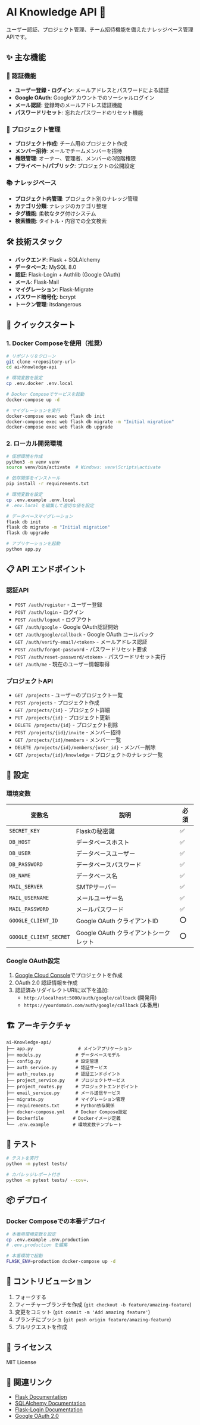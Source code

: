 # AI Knowledge API 🚀

ユーザー認証、プロジェクト管理、チーム招待機能を備えたナレッジベース管理APIです。

## ✨ 主な機能

### 🔐 認証機能
- **ユーザー登録・ログイン**: メールアドレスとパスワードによる認証
- **Google OAuth**: Googleアカウントでのソーシャルログイン
- **メール認証**: 登録時のメールアドレス認証機能
- **パスワードリセット**: 忘れたパスワードのリセット機能

### 📁 プロジェクト管理
- **プロジェクト作成**: チーム用のプロジェクト作成
- **メンバー招待**: メールでチームメンバーを招待
- **権限管理**: オーナー、管理者、メンバーの3段階権限
- **プライベート/パブリック**: プロジェクトの公開設定

### 📚 ナレッジベース
- **プロジェクト内管理**: プロジェクト別のナレッジ管理
- **カテゴリ分類**: ナレッジのカテゴリ整理
- **タグ機能**: 柔軟なタグ付けシステム
- **検索機能**: タイトル・内容での全文検索

## 🛠️ 技術スタック

- **バックエンド**: Flask + SQLAlchemy
- **データベース**: MySQL 8.0
- **認証**: Flask-Login + Authlib (Google OAuth)
- **メール**: Flask-Mail
- **マイグレーション**: Flask-Migrate
- **パスワード暗号化**: bcrypt
- **トークン管理**: itsdangerous

## 🚀 クイックスタート

### 1. Docker Composeを使用（推奨）

```bash
# リポジトリをクローン
git clone <repository-url>
cd ai-Knowledge-api

# 環境変数を設定
cp .env.docker .env.local

# Docker Composeでサービスを起動
docker-compose up -d

# マイグレーションを実行
docker-compose exec web flask db init
docker-compose exec web flask db migrate -m "Initial migration"
docker-compose exec web flask db upgrade
```

### 2. ローカル開発環境

```bash
# 仮想環境を作成
python3 -m venv venv
source venv/bin/activate  # Windows: venv\Scripts\activate

# 依存関係をインストール
pip install -r requirements.txt

# 環境変数を設定
cp .env.example .env.local
# .env.local を編集して適切な値を設定

# データベースマイグレーション
flask db init
flask db migrate -m "Initial migration"
flask db upgrade

# アプリケーションを起動
python app.py
```

## 📋 API エンドポイント

### 認証API
- `POST /auth/register` - ユーザー登録
- `POST /auth/login` - ログイン
- `POST /auth/logout` - ログアウト
- `GET /auth/google` - Google OAuth認証開始
- `GET /auth/google/callback` - Google OAuth コールバック
- `GET /auth/verify-email/<token>` - メールアドレス認証
- `POST /auth/forgot-password` - パスワードリセット要求
- `POST /auth/reset-password/<token>` - パスワードリセット実行
- `GET /auth/me` - 現在のユーザー情報取得

### プロジェクトAPI
- `GET /projects` - ユーザーのプロジェクト一覧
- `POST /projects` - プロジェクト作成
- `GET /projects/{id}` - プロジェクト詳細
- `PUT /projects/{id}` - プロジェクト更新
- `DELETE /projects/{id}` - プロジェクト削除
- `POST /projects/{id}/invite` - メンバー招待
- `GET /projects/{id}/members` - メンバー一覧
- `DELETE /projects/{id}/members/{user_id}` - メンバー削除
- `GET /projects/{id}/knowledge` - プロジェクトのナレッジ一覧

## 🔧 設定

### 環境変数

| 変数名 | 説明 | 必須 |
|--------|------|------|
| `SECRET_KEY` | Flaskの秘密鍵 | ✅ |
| `DB_HOST` | データベースホスト | ✅ |
| `DB_USER` | データベースユーザー | ✅ |
| `DB_PASSWORD` | データベースパスワード | ✅ |
| `DB_NAME` | データベース名 | ✅ |
| `MAIL_SERVER` | SMTPサーバー | ✅ |
| `MAIL_USERNAME` | メールユーザー名 | ✅ |
| `MAIL_PASSWORD` | メールパスワード | ✅ |
| `GOOGLE_CLIENT_ID` | Google OAuth クライアントID | ⭕ |
| `GOOGLE_CLIENT_SECRET` | Google OAuth クライアントシークレット | ⭕ |

### Google OAuth設定

1. [Google Cloud Console](https://console.cloud.google.com/)でプロジェクトを作成
2. OAuth 2.0 認証情報を作成
3. 認証済みリダイレクトURIに以下を追加:
   - `http://localhost:5000/auth/google/callback` (開発用)
   - `https://yourdomain.com/auth/google/callback` (本番用)

## 🏗️ アーキテクチャ

```
ai-Knowledge-api/
├── app.py                 # メインアプリケーション
├── models.py             # データベースモデル
├── config.py             # 設定管理
├── auth_service.py       # 認証サービス
├── auth_routes.py        # 認証エンドポイント
├── project_service.py    # プロジェクトサービス
├── project_routes.py     # プロジェクトエンドポイント
├── email_service.py      # メール送信サービス
├── migrate.py            # マイグレーション管理
├── requirements.txt      # Python依存関係
├── docker-compose.yml    # Docker Compose設定
├── Dockerfile           # Dockerイメージ定義
└── .env.example         # 環境変数テンプレート
```

## 🧪 テスト

```bash
# テストを実行
python -m pytest tests/

# カバレッジレポート付き
python -m pytest tests/ --cov=.
```

## 📦 デプロイ

### Docker Composeでの本番デプロイ

```bash
# 本番用環境変数を設定
cp .env.example .env.production
# .env.production を編集

# 本番環境で起動
FLASK_ENV=production docker-compose up -d
```

## 🤝 コントリビューション

1. フォークする
2. フィーチャーブランチを作成 (`git checkout -b feature/amazing-feature`)
3. 変更をコミット (`git commit -m 'Add amazing feature'`)
4. ブランチにプッシュ (`git push origin feature/amazing-feature`)
5. プルリクエストを作成

## 📄 ライセンス

MIT License

## 🔗 関連リンク

- [Flask Documentation](https://flask.palletsprojects.com/)
- [SQLAlchemy Documentation](https://docs.sqlalchemy.org/)
- [Flask-Login Documentation](https://flask-login.readthedocs.io/)
- [Google OAuth 2.0](https://developers.google.com/identity/protocols/oauth2)
